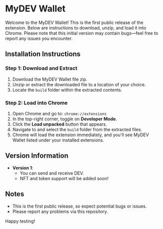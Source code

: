 # MyDEV Wallet

Welcome to the MyDEV Wallet! This is the first public release of the extension. Below are instructions to download, unzip, and load it into Chrome. Please note that this initial version may contain bugs—feel free to report any issues you encounter.

## Installation Instructions

### Step 1: Download and Extract
1. Download the MyDEV Wallet file zip.
2. Unzip or extract the downloaded file to a location of your choice.
3. Locate the `build` folder within the extracted contents.

### Step 2: Load into Chrome
1. Open Chrome and go to: `chrome://extensions`
2. In the top-right corner, toggle on **Developer Mode**.
3. Click the **Load unpacked** button that appears.
4. Navigate to and select the `build` folder from the extracted files.
5. Chrome will load the extension immediately, and you'll see MyDEV Wallet listed under your installed extensions.

## Version Information
- **Version 1**: 
  - You can send and receive DEV.
  - NFT and token support will be added soon!

## Notes
- This is the first public release, so expect potential bugs or issues.
- Please report any problems via this repository.

Happy testing!

